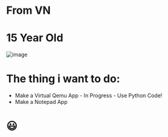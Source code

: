 # From VN

# 15 Year Old

![image](https://user-images.githubusercontent.com/63274635/208919937-91999148-476b-4645-9949-641c7783f34d.png)

# The thing i want to do: 
- Make a Virtual Qemu App - In Progress - Use Python Code!
- Make a Notepad App

# 😃

